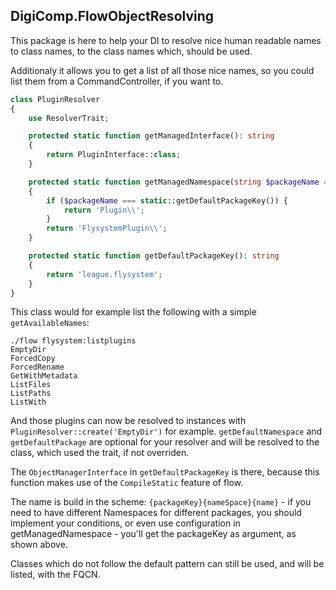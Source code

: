DigiComp.FlowObjectResolving
----------------------------


This package is here to help your DI to resolve nice human readable names to class names, to the class names which, 
should be used.

Additionaly it allows you to get a list of all those nice names, so you could list them from a CommandController, if 
you want to.

```php 
class PluginResolver
{
    use ResolverTrait;

    protected static function getManagedInterface(): string
    {
        return PluginInterface::class;
    }

    protected static function getManagedNamespace(string $packageName = ''): string
    {
        if ($packageName === static::getDefaultPackageKey()) {
            return 'Plugin\\';
        }
        return 'FlysystemPlugin\\';
    }

    protected static function getDefaultPackageKey(): string
    {
        return 'league.flysystem';
    }
}

```  

This class would for example list the following with a simple `getAvailableNames`:

```
./flow flysystem:listplugins
EmptyDir
ForcedCopy
ForcedRename
GetWithMetadata
ListFiles
ListPaths
ListWith
```

And those plugins can now be resolved to instances with `PluginResolver::create('EmptyDir')` for example.
`getDefaultNamespace` and `getDefaultPackage` are optional for your resolver and will be resolved to the class,
which used the trait, if not overriden.

The `ObjectManagerInterface` in `getDefaultPackageKey` is there, because this function makes use of the `CompileStatic` feature of flow.

The name is build in the scheme: `{packageKey}{nameSpace}{name}` - if you need to have different Namespaces for different packages, you should implement your conditions, or even use configuration in getManagedNamespace - you'll get the packageKey as argument, as shown above.

Classes which do not follow the default pattern can still be used, and will be listed, with the FQCN.
